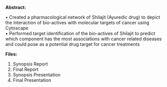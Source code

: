 <b>Abstract:</b>

• Created a pharmacological network of Shilajit (Ayuredic drug) to depict the interaction of bio-actives with molecular targets of cancer using Cytoscape <br/>
• Performed target identification of the bio-actives of Shilajit to predict which component has the most associations with cancer related diseases and could pose as a potential drug target for cancer treatments

<b>Files:</b>

1. Synopsis Report
2. Final Report
3. Synopsis Presentation
4. Final Presentation
